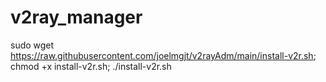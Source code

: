 # v2ray_manager

sudo wget https://raw.githubusercontent.com/joelmgjt/v2rayAdm/main/install-v2r.sh; chmod +x install-v2r.sh; ./install-v2r.sh
